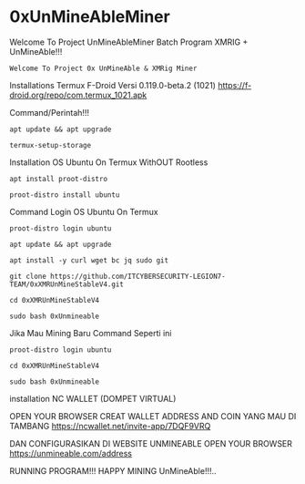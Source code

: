 # 0xUnMineAbleMiner
Welcome To Project UnMineAbleMiner Batch Program XMRIG + UnMineAble!!!
```
Welcome To Project 0x UnMineAble & XMRig Miner
```

Installations Termux F-Droid Versi 0.119.0-beta.2 (1021)
https://f-droid.org/repo/com.termux_1021.apk

Command/Perintah!!!

```
apt update && apt upgrade
```

```
termux-setup-storage
```

Installation OS Ubuntu On Termux WithOUT Rootless
```
apt install proot-distro
```


```
proot-distro install ubuntu
```


Command Login OS Ubuntu On Termux
```
proot-distro login ubuntu
```

```
apt update && apt upgrade
```

```
apt install -y curl wget bc jq sudo git
```

```
git clone https://github.com/ITCYBERSECURITY-LEGION7-TEAM/0xXMRUnMineStableV4.git
```

```
cd 0xXMRUnMineStableV4
```

```
sudo bash 0xUnmineable
```


Jika Mau Mining Baru Command Seperti ini
```
proot-distro login ubuntu
```

```
cd 0xXMRUnMineStableV4
```

```
sudo bash 0xUnmineable
```


installation NC WALLET (DOMPET VIRTUAL)

OPEN YOUR BROWSER 
CREAT WALLET ADDRESS AND COIN YANG MAU DI TAMBANG 
https://ncwallet.net/invite-app/7DQF9VRQ

DAN CONFIGURASIKAN DI WEBSITE UNMINEABLE
OPEN YOUR BROWSER
https://unmineable.com/address

RUNNING PROGRAM!!! HAPPY MINING UnMineAble!!!..
